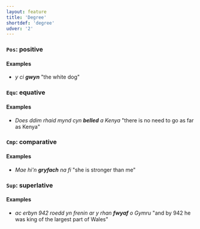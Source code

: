 ```yaml
---
layout: feature
title: 'Degree'
shortdef: 'degree'
udver: '2'
---
```




### <a name="Pos">`Pos`</a>: positive

#### Examples

* _y ci **gwyn**_ "the white dog"



### <a name="Equ">`Equ`</a>: equative

#### Examples

* _Does ddim rhaid mynd cyn **belled** a Kenya_ "there is no need to go as far as Kenya"


### <a name="Cmp">`Cmp`</a>: comparative

#### Examples
 * _Mae hi'n **gryfach** na fi_ "she is stronger than me"


### <a name="Sup">`Sup`</a>: superlative

#### Examples

* _ac erbyn 942 roedd yn frenin ar y rhan **fwyaf** o Gymru_ "and by 942 he was king of the largest part of Wales"
<!-- Interlanguage links updated Út 9. května 2023, 20:03:35 CEST -->

